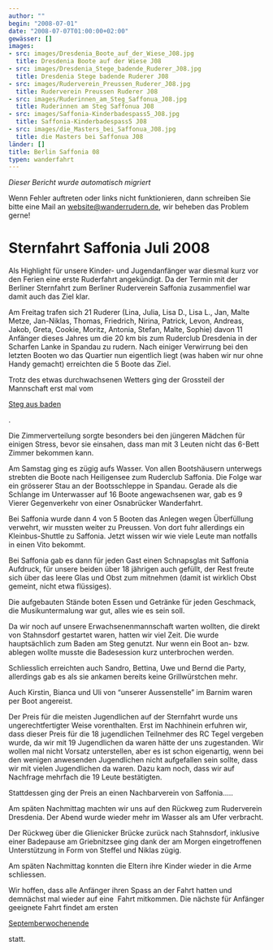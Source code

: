 ```yaml
---
author: ""
begin: "2008-07-01"
date: "2008-07-07T01:00:00+02:00"
gewässer: []
images:
- src: images/Dresdenia_Boote_auf_der_Wiese_J08.jpg
  title: Dresdenia Boote auf der Wiese J08
- src: images/Dresdenia_Stege_badende_Ruderer_J08.jpg
  title: Dresdenia Stege badende Ruderer J08
- src: images/Ruderverein_Preussen_Ruderer_J08.jpg
  title: Ruderverein Preussen Ruderer J08
- src: images/Ruderinnen_am_Steg_Saffonua_J08.jpg
  title: Ruderinnen am Steg Saffonua J08
- src: images/Saffonia-Kinderbadespass5_J08.jpg
  title: Saffonia-Kinderbadespass5 J08
- src: images/die_Masters_bei_Saffonua_J08.jpg
  title: die Masters bei Saffonua J08
länder: []
title: Berlin Saffonia 08
typen: wanderfahrt
---
```



*Dieser Bericht wurde automatisch migriert*

Wenn Fehler auftreten oder links nicht funktionieren, dann schreiben Sie bitte eine Mail an website@wanderrudern.de, wir beheben das Problem gerne!



# Sternfahrt Saffonia Juli 2008


Als Highlight für unsere Kinder- und Jugendanfänger war diesmal kurz vor den Ferien eine erste Ruderfahrt angekündigt. Da der Termin mit der Berliner Sternfahrt zum Berliner Ruderverein Saffonia zusammenfiel war damit auch das Ziel klar.

Am Freitag trafen sich 21 Ruderer (Lina, Julia, Lisa D., Lisa L., Jan, Malte Metze, Jan-Niklas, Thomas, Friedrich, Nirina, Patrick, Levon, Andreas, Jakob, Greta, Cookie, Moritz, Antonia, Stefan, Malte, Sophie) davon 11 Anfänger dieses Jahres um die 20 km bis zum Ruderclub Dresdenia in der Scharfen Lanke in Spandau zu rudern. Nach einiger Verwirrung bei den letzten Booten wo das Quartier nun eigentlich liegt (was haben wir nur ohne Handy gemacht) erreichten die 5 Boote das Ziel.

Trotz des etwas durchwachsenen Wetters ging der Grossteil der Mannschaft erst mal vom

[Steg aus baden](/berichte/2008/baden_bei_dresdenia_08)

.

Die Zimmerverteilung sorgte besonders bei den jüngeren Mädchen für einigen Stress, bevor sie einsahen, dass man mit 3 Leuten nicht das 6-Bett Zimmer bekommen kann.

Am Samstag ging es zügig aufs Wasser. Von allen Bootshäusern unterwegs strebten die Boote nach Heiligensee zum Ruderclub Saffonia. Die Folge war ein grösserer Stau an der Bootsschleppe in Spandau. Gerade als die Schlange im Unterwasser auf 16 Boote angewachsenen war, gab es 9 Vierer Gegenverkehr von einer Osnabrücker Wanderfahrt.

Bei Saffonia wurde dann 4 von 5 Booten das Anlegen wegen Überfüllung verwehrt, wir mussten weiter zu Preussen. Von dort fuhr allerdings ein Kleinbus-Shuttle zu Saffonia. Jetzt wissen wir wie viele Leute man notfalls in einen Vito bekommt.

Bei Saffonia gab es dann für jeden Gast einen Schnapsglas mit Saffonia Aufdruck, für unsere beiden über 18 jährigen auch gefüllt, der Rest freute sich über das leere Glas und Obst zum mitnehmen (damit ist wirklich Obst gemeint, nicht etwa flüssiges).

Die aufgebauten Stände boten Essen und Getränke für jeden Geschmack, die Musikuntermalung war gut, alles wie es sein soll.

Da wir noch auf unsere Erwachsenenmannschaft warten wollten, die direkt von Stahnsdorf gestartet waren, hatten wir viel Zeit. Die wurde hauptsächlich zum Baden am Steg genutzt. Nur wenn ein Boot an- bzw. ablegen wollte musste die Badesession kurz unterbrochen werden.

Schliesslich erreichten auch Sandro, Bettina, Uwe und Bernd die Party, allerdings gab es als sie ankamen bereits keine Grillwürstchen mehr.

Auch Kirstin, Bianca und Uli von “unserer Aussenstelle” im Barnim waren per Boot angereist.

Der Preis für die meisten Jugendlichen auf der Sternfahrt wurde uns ungerechtfertigter Weise vorenthalten. Erst im Nachhinein erfuhren wir, dass dieser Preis für die 18 jugendlichen Teilnehmer des RC Tegel vergeben wurde, da wir mit 19 Jugendlichen da waren hätte der uns zugestanden. Wir wollen mal nicht Vorsatz unterstellen, aber es ist schon eigenartig, wenn bei den wenigen anwesenden Jugendlichen nicht aufgefallen sein sollte, dass wir mit vielen Jugendlichen da waren. Dazu kam noch, dass wir auf Nachfrage mehrfach die 19 Leute bestätigten.

Stattdessen ging der Preis an einen Nachbarverein von Saffonia.....

Am späten Nachmittag machten wir uns auf den Rückweg zum Ruderverein Dresdenia. Der Abend wurde wieder mehr im Wasser als am Ufer verbracht.

Der Rückweg über die Glienicker Brücke zurück nach Stahnsdorf, inklusive einer Badepause am Griebnitzsee ging dank der am Morgen eingetroffenen Unterstützung in Form von Steffel und Niklas zügig.

Am späten Nachmittag konnten die Eltern ihre Kinder wieder in die Arme schliessen.

Wir hoffen, dass alle Anfänger ihren Spass an der Fahrt hatten und demnächst mal wieder auf eine  Fahrt mitkommen. Die nächste für Anfänger geeignete Fahrt findet am ersten

[Septemberwochenende](/berichte/2025/termine)

statt.
